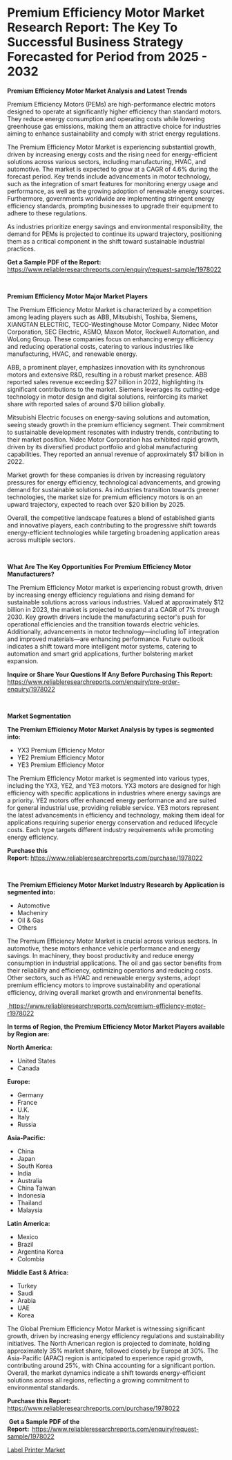 <p><h1>Premium Efficiency Motor Market Research Report: The Key To Successful Business Strategy Forecasted for Period from 2025 - 2032</h1></p><p><strong>Premium Efficiency Motor Market Analysis and Latest Trends</strong></p>
<p><p>Premium Efficiency Motors (PEMs) are high-performance electric motors designed to operate at significantly higher efficiency than standard motors. They reduce energy consumption and operating costs while lowering greenhouse gas emissions, making them an attractive choice for industries aiming to enhance sustainability and comply with strict energy regulations. </p><p>The Premium Efficiency Motor Market is experiencing substantial growth, driven by increasing energy costs and the rising need for energy-efficient solutions across various sectors, including manufacturing, HVAC, and automotive. The market is expected to grow at a CAGR of 4.6% during the forecast period. Key trends include advancements in motor technology, such as the integration of smart features for monitoring energy usage and performance, as well as the growing adoption of renewable energy sources. Furthermore, governments worldwide are implementing stringent energy efficiency standards, prompting businesses to upgrade their equipment to adhere to these regulations. </p><p>As industries prioritize energy savings and environmental responsibility, the demand for PEMs is projected to continue its upward trajectory, positioning them as a critical component in the shift toward sustainable industrial practices.</p></p>
<p><strong>Get a Sample PDF of the Report:&nbsp;</strong> <a href="https://www.reliableresearchreports.com/enquiry/request-sample/1978022?utm_campaign=3110&utm_medium=2&utm_source=Github&utm_content=ia&utm_term=10042025&utm_id=premium-efficiency-motor">https://www.reliableresearchreports.com/enquiry/request-sample/1978022</a></p>
<p>&nbsp;</p>
<p><strong>Premium Efficiency Motor Major Market Players</strong></p>
<p><p>The Premium Efficiency Motor Market is characterized by a competition among leading players such as ABB, Mitsubishi, Toshiba, Siemens, XIANGTAN ELECTRIC, TECO-Westinghouse Motor Company, Nidec Motor Corporation, SEC Electric, ASMO, Maxon Motor, Rockwell Automation, and WoLong Group. These companies focus on enhancing energy efficiency and reducing operational costs, catering to various industries like manufacturing, HVAC, and renewable energy.</p><p>ABB, a prominent player, emphasizes innovation with its synchronous motors and extensive R&D, resulting in a robust market presence. ABB reported sales revenue exceeding $27 billion in 2022, highlighting its significant contributions to the market. Siemens leverages its cutting-edge technology in motor design and digital solutions, reinforcing its market share with reported sales of around $70 billion globally.</p><p>Mitsubishi Electric focuses on energy-saving solutions and automation, seeing steady growth in the premium efficiency segment. Their commitment to sustainable development resonates with industry trends, contributing to their market position. Nidec Motor Corporation has exhibited rapid growth, driven by its diversified product portfolio and global manufacturing capabilities. They reported an annual revenue of approximately $17 billion in 2022.</p><p>Market growth for these companies is driven by increasing regulatory pressures for energy efficiency, technological advancements, and growing demand for sustainable solutions. As industries transition towards greener technologies, the market size for premium efficiency motors is on an upward trajectory, expected to reach over $20 billion by 2025.</p><p>Overall, the competitive landscape features a blend of established giants and innovative players, each contributing to the progressive shift towards energy-efficient technologies while targeting broadening application areas across multiple sectors.</p></p>
<p>&nbsp;</p>
<p><strong>What Are The Key Opportunities For Premium Efficiency Motor Manufacturers?</strong></p>
<p><p>The Premium Efficiency Motor market is experiencing robust growth, driven by increasing energy efficiency regulations and rising demand for sustainable solutions across various industries. Valued at approximately $12 billion in 2023, the market is projected to expand at a CAGR of 7% through 2030. Key growth drivers include the manufacturing sector's push for operational efficiencies and the transition towards electric vehicles. Additionally, advancements in motor technology—including IoT integration and improved materials—are enhancing performance. Future outlook indicates a shift toward more intelligent motor systems, catering to automation and smart grid applications, further bolstering market expansion.</p></p>
<p><strong>Inquire or Share Your Questions If Any Before Purchasing This Report:</strong> <a href="https://www.reliableresearchreports.com/enquiry/pre-order-enquiry/1978022?utm_campaign=3110&utm_medium=2&utm_source=Github&utm_content=ia&utm_term=10042025&utm_id=premium-efficiency-motor">https://www.reliableresearchreports.com/enquiry/pre-order-enquiry/1978022</a></p>
<p>&nbsp;</p>
<p><strong>Market Segmentation</strong></p>
<p><strong>The Premium Efficiency Motor Market Analysis by types is segmented into:</strong></p>
<p><ul><li>YX3 Premium Efficiency Motor</li><li>YE2 Premium Efficiency Motor</li><li>YE3 Premium Efficiency Motor</li></ul></p>
<p><p>The Premium Efficiency Motor market is segmented into various types, including the YX3, YE2, and YE3 motors. YX3 motors are designed for high efficiency with specific applications in industries where energy savings are a priority. YE2 motors offer enhanced energy performance and are suited for general industrial use, providing reliable service. YE3 motors represent the latest advancements in efficiency and technology, making them ideal for applications requiring superior energy conservation and reduced lifecycle costs. Each type targets different industry requirements while promoting energy efficiency.</p></p>
<p><strong>Purchase this Report:&nbsp;</strong><a href="https://www.reliableresearchreports.com/purchase/1978022?utm_campaign=3110&utm_medium=2&utm_source=Github&utm_content=ia&utm_term=10042025&utm_id=premium-efficiency-motor">https://www.reliableresearchreports.com/purchase/1978022</a></p>
<p>&nbsp;</p>
<p><strong>The Premium Efficiency Motor Market Industry Research by Application is segmented into:</strong></p>
<p><ul><li>Automotive</li><li>Macheniry</li><li>Oil & Gas</li><li>Others</li></ul></p>
<p><p>The Premium Efficiency Motor Market is crucial across various sectors. In automotive, these motors enhance vehicle performance and energy savings. In machinery, they boost productivity and reduce energy consumption in industrial applications. The oil and gas sector benefits from their reliability and efficiency, optimizing operations and reducing costs. Other sectors, such as HVAC and renewable energy systems, adopt premium efficiency motors to improve sustainability and operational efficiency, driving overall market growth and environmental benefits.</p></p>
<p><a href="https://www.reliableresearchreports.com/premium-efficiency-motor-r1978022?utm_campaign=3110&utm_medium=2&utm_source=Github&utm_content=ia&utm_term=10042025&utm_id=premium-efficiency-motor">&nbsp;https://www.reliableresearchreports.com/premium-efficiency-motor-r1978022</a></p>
<p><strong>In terms of Region, the Premium Efficiency Motor Market Players available by Region are:</strong></p>
<p>
    <p> <strong> North America: </strong>
        <ul>
            <li>United States</li>
            <li>Canada</li>
        </ul>
        </p> 
    <p> <strong> Europe: </strong>
        <ul>
            <li>Germany</li>
            <li>France</li>
            <li>U.K.</li>
            <li>Italy</li>
            <li>Russia</li>
        </ul>
        </p> 
    <p> <strong> Asia-Pacific: </strong>
        <ul>
            <li>China</li>
            <li>Japan</li>
            <li>South Korea</li>
            <li>India</li>
            <li>Australia</li>
            <li>China Taiwan</li>
            <li>Indonesia</li>
            <li>Thailand</li>
            <li>Malaysia</li>
        </ul>
        </p> 
    <p> <strong> Latin America: </strong>
        <ul>
            <li>Mexico</li>
            <li>Brazil</li>
            <li>Argentina Korea</li>
            <li>Colombia</li>
        </ul>
        </p> 
    <p> <strong> Middle East & Africa: </strong>
        <ul>
            <li>Turkey</li>
            <li>Saudi</li>
            <li>Arabia</li>
            <li>UAE</li>
            <li>Korea</li>
        </ul>
    </p>
    </p>
<p><p>The Global Premium Efficiency Motor Market is witnessing significant growth, driven by increasing energy efficiency regulations and sustainability initiatives. The North American region is projected to dominate, holding approximately 35% market share, followed closely by Europe at 30%. The Asia-Pacific (APAC) region is anticipated to experience rapid growth, contributing around 25%, with China accounting for a significant portion. Overall, the market dynamics indicate a shift towards energy-efficient solutions across all regions, reflecting a growing commitment to environmental standards.</p></p>
<p><strong>Purchase this Report: </strong><a href="https://www.reliableresearchreports.com/purchase/1978022?utm_campaign=3110&utm_medium=2&utm_source=Github&utm_content=ia&utm_term=10042025&utm_id=premium-efficiency-motor">https://www.reliableresearchreports.com/purchase/1978022</a></p>
<p>&nbsp;<strong>Get a Sample PDF of the Report:&nbsp;&nbsp;</strong><a href="https://www.reliableresearchreports.com/enquiry/request-sample/1978022?utm_campaign=3110&utm_medium=2&utm_source=Github&utm_content=ia&utm_term=10042025&utm_id=premium-efficiency-motor">https://www.reliableresearchreports.com/enquiry/request-sample/1978022</a></p>
<p><strong></strong></p>
<p><p><a href="https://github.com/xanaanenkaly/Market-Research-Report-List-1/blob/main/label-printer-market.md?utm_campaign=3110&utm_medium=2&utm_source=Github&utm_content=ia&utm_term=10042025&utm_id=premium-efficiency-motor">Label Printer Market</a></p></p>
